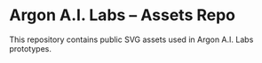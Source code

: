 # Argon A.I. Labs – Assets Repo

This repository contains public SVG assets used in Argon A.I. Labs prototypes.
